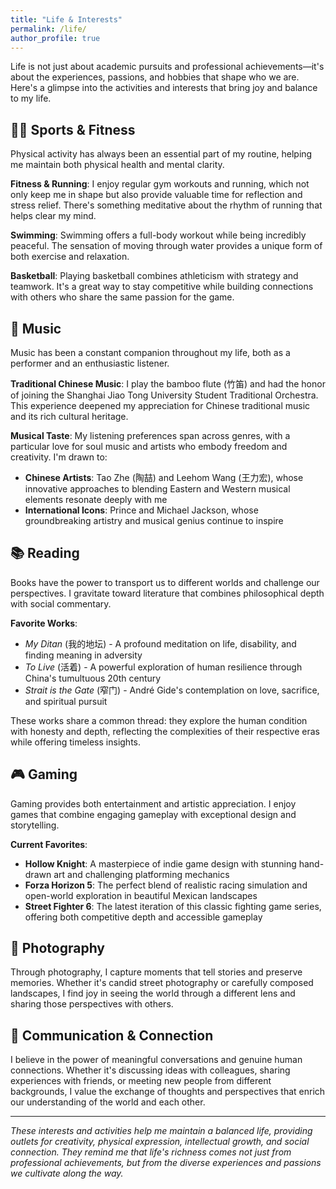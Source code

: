 ```yaml
---
title: "Life & Interests"
permalink: /life/
author_profile: true
---
```


Life is not just about academic pursuits and professional achievements—it's about the experiences, passions, and hobbies that shape who we are. Here's a glimpse into the activities and interests that bring joy and balance to my life.

## 🏃‍♂️ Sports & Fitness

Physical activity has always been an essential part of my routine, helping me maintain both physical health and mental clarity.

**Fitness & Running**: I enjoy regular gym workouts and running, which not only keep me in shape but also provide valuable time for reflection and stress relief. There's something meditative about the rhythm of running that helps clear my mind.

**Swimming**: Swimming offers a full-body workout while being incredibly peaceful. The sensation of moving through water provides a unique form of both exercise and relaxation.

**Basketball**: Playing basketball combines athleticism with strategy and teamwork. It's a great way to stay competitive while building connections with others who share the same passion for the game.

## 🎵 Music

Music has been a constant companion throughout my life, both as a performer and an enthusiastic listener.

**Traditional Chinese Music**: I play the bamboo flute (竹笛) and had the honor of joining the Shanghai Jiao Tong University Student Traditional Orchestra. This experience deepened my appreciation for Chinese traditional music and its rich cultural heritage.

**Musical Taste**: My listening preferences span across genres, with a particular love for soul music and artists who embody freedom and creativity. I'm drawn to:

- **Chinese Artists**: Tao Zhe (陶喆) and Leehom Wang (王力宏), whose innovative approaches to blending Eastern and Western musical elements resonate deeply with me
- **International Icons**: Prince and Michael Jackson, whose groundbreaking artistry and musical genius continue to inspire

## 📚 Reading

Books have the power to transport us to different worlds and challenge our perspectives. I gravitate toward literature that combines philosophical depth with social commentary.

**Favorite Works**:

- *My Ditan* (我的地坛) - A profound meditation on life, disability, and finding meaning in adversity
- *To Live* (活着) - A powerful exploration of human resilience through China's tumultuous 20th century
- *Strait is the Gate* (窄门) - André Gide's contemplation on love, sacrifice, and spiritual pursuit

These works share a common thread: they explore the human condition with honesty and depth, reflecting the complexities of their respective eras while offering timeless insights.

## 🎮 Gaming

Gaming provides both entertainment and artistic appreciation. I enjoy games that combine engaging gameplay with exceptional design and storytelling.

**Current Favorites**:

- **Hollow Knight**: A masterpiece of indie game design with stunning hand-drawn art and challenging platforming mechanics
- **Forza Horizon 5**: The perfect blend of realistic racing simulation and open-world exploration in beautiful Mexican landscapes  
- **Street Fighter 6**: The latest iteration of this classic fighting game series, offering both competitive depth and accessible gameplay

## 📸 Photography

Through photography, I capture moments that tell stories and preserve memories. Whether it's candid street photography or carefully composed landscapes, I find joy in seeing the world through a different lens and sharing those perspectives with others.

## 🤝 Communication & Connection

I believe in the power of meaningful conversations and genuine human connections. Whether it's discussing ideas with colleagues, sharing experiences with friends, or meeting new people from different backgrounds, I value the exchange of thoughts and perspectives that enrich our understanding of the world and each other.

---

*These interests and activities help me maintain a balanced life, providing outlets for creativity, physical expression, intellectual growth, and social connection. They remind me that life's richness comes not just from professional achievements, but from the diverse experiences and passions we cultivate along the way.*
